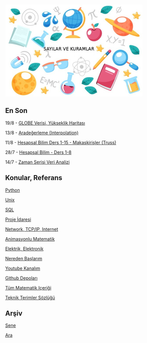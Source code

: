 
![](sk.jpg)

## En Son

19/8 - [GLOBE Verisi, Yükseklik Haritası](https://burakbayramli.github.io/dersblog/sk/2019/04/elevation.html#globe)

13/8 - [Aradeğerleme (Interpolation)](https://burakbayramli.github.io/dersblog/sk/2012/08/aradegerleme-interpolation.html)

11/8 - [Hesapsal Bilim Ders 1-15 - Makaskirişler (Truss)](https://burakbayramli.github.io/dersblog/compscieng/compscieng_1_15/ders_115.html)

28/7 - [Hesapsal Bilim - Ders 1-8](https://burakbayramli.github.io/dersblog/compscieng/compscieng_1_08/ders_18.html)

14/7 - [Zaman Serisi Veri Analizi](https://burakbayramli.github.io/dersblog/tser/tser_008_data/zaman_serisi_veri_analizi.html)

## Konular, Referans

[Python](2016/01/python-dil-ogrenimi.html)

[Unix](2020/07/unix.html)

[SQL](2012/03/sql.html)

[Proje İdaresi](2020/07/proje-idaresi.html)

[Network, TCP/IP, Internet](2000/10/network.html)

[Animasyonlu Matematik](https://www.youtube.com/channel/UCx64ou5qw0Q9LLkwE8xSNEg)

[Elektrik, Elektronik](2020/08/elektronik.html)

[Nereden Başlarım](2019/01/nereden.html)

[Youtube Kanalım](https://www.youtube.com/channel/UCMAUsgUq5ODy8kMnJlUBUdQ)

[Github Depoları](https://github.com/burakbayramli)

[Tüm Matematik Içeriği](https://burakbayramli.github.io/dersblog/)

[Teknik Terimler Sözlüğü](https://burakbayramli.github.io/dersblog/algs/dict/teknik_terimler_sozlugu.html)

## Arşiv

[Sene](year.html)

[Ara](ara.html)








